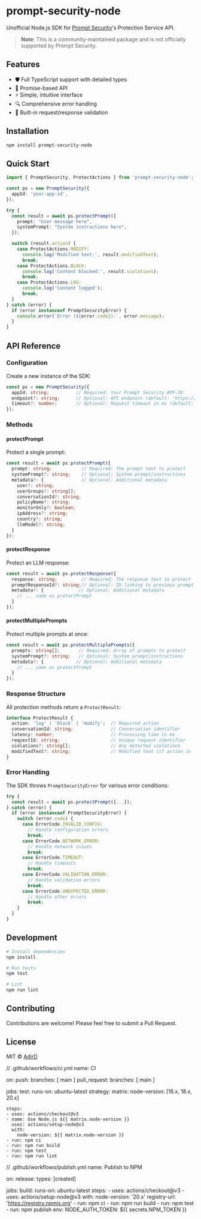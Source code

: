 # prompt-security-node

Unofficial Node.js SDK for [Prompt Security](https://prompt.security)'s Protection Service API.

> **Note**: This is a community-maintained package and is not officially supported by Prompt Security.

## Features

- 🛡️ Full TypeScript support with detailed types
- 🚀 Promise-based API
- ⚡ Simple, intuitive interface
- 🔍 Comprehensive error handling
- 📝 Built-in request/response validation

## Installation

```bash
npm install prompt-security-node
```

## Quick Start

```typescript
import { PromptSecurity, ProtectActions } from 'prompt-security-node';

const ps = new PromptSecurity({
  appId: 'your-app-id',
});

try {
  const result = await ps.protectPrompt({
    prompt: "User message here",
    systemPrompt: "System instructions here",
  });

  switch (result.action) {
    case ProtectActions.MODIFY:
      console.log('Modified text:', result.modifiedText);
      break;
    case ProtectActions.BLOCK:
      console.log('Content blocked:', result.violations);
      break;
    case ProtectActions.LOG:
      console.log('Content logged');
      break;
  }
} catch (error) {
  if (error instanceof PromptSecurityError) {
    console.error(`Error (${error.code}):`, error.message);
  }
}
```

## API Reference

### Configuration

Create a new instance of the SDK:

```typescript
const ps = new PromptSecurity({
  appId: string;          // Required: Your Prompt Security APP-ID
  endpoint?: string;      // Optional: API endpoint (default: 'https://eu.prompt.security/api/protect')
  timeout?: number;       // Optional: Request timeout in ms (default: 3000)
});
```

### Methods

#### protectPrompt

Protect a single prompt:

```typescript
const result = await ps.protectPrompt({
  prompt: string;           // Required: The prompt text to protect
  systemPrompt?: string;    // Optional: System prompt/instructions
  metadata?: {              // Optional: Additional metadata
    user?: string;
    userGroups?: string[];
    conversationId?: string;
    policyName?: string;
    monitorOnly?: boolean;
    ipAddress?: string;
    country?: string;
    llmModel?: string;
  }
});
```

#### protectResponse

Protect an LLM response:

```typescript
const result = await ps.protectResponse({
  response: string;         // Required: The response text to protect
  promptResponseId?: string;// Optional: ID linking to previous prompt
  metadata?: {             // Optional: Additional metadata
    // ... same as protectPrompt
  }
});
```

#### protectMultiplePrompts

Protect multiple prompts at once:

```typescript
const result = await ps.protectMultiplePrompts({
  prompts: string[];       // Required: Array of prompts to protect
  systemPrompt?: string;   // Optional: System prompt/instructions
  metadata?: {            // Optional: Additional metadata
    // ... same as protectPrompt
  }
});
```

### Response Structure

All protection methods return a `ProtectResult`:

```typescript
interface ProtectResult {
  action: 'log' | 'block' | 'modify';  // Required action
  conversationId: string;              // Conversation identifier
  latency: number;                     // Processing time in ms
  requestId: string;                   // Unique request identifier
  violations?: string[];               // Any detected violations
  modifiedText?: string;               // Modified text (if action is 'modify')
}
```

### Error Handling

The SDK throws `PromptSecurityError` for various error conditions:

```typescript
try {
  const result = await ps.protectPrompt({...});
} catch (error) {
  if (error instanceof PromptSecurityError) {
    switch (error.code) {
      case ErrorCode.INVALID_CONFIG:
        // Handle configuration errors
        break;
      case ErrorCode.NETWORK_ERROR:
        // Handle network issues
        break;
      case ErrorCode.TIMEOUT:
        // Handle timeouts
        break;
      case ErrorCode.VALIDATION_ERROR:
        // Handle validation errors
        break;
      case ErrorCode.UNEXPECTED_ERROR:
        // Handle other errors
        break;
    }
  }
}
```

## Development

```bash
# Install dependencies
npm install

# Run tests
npm test

# Lint
npm run lint
```

## Contributing

Contributions are welcome! Please feel free to submit a Pull Request.

## License

MIT © [AdirD](https://github.com/AdirD)

// .github/workflows/ci.yml
name: CI

on:
  push:
    branches: [ main ]
  pull_request:
    branches: [ main ]

jobs:
  test:
    runs-on: ubuntu-latest
    strategy:
      matrix:
        node-version: [16.x, 18.x, 20.x]

    steps:
    - uses: actions/checkout@v3
    - name: Use Node.js ${{ matrix.node-version }}
      uses: actions/setup-node@v3
      with:
        node-version: ${{ matrix.node-version }}
    - run: npm ci
    - run: npm run build
    - run: npm test
    - run: npm run lint

// .github/workflows/publish.yml
name: Publish to NPM

on:
  release:
    types: [created]

jobs:
  build:
    runs-on: ubuntu-latest
    steps:
      - uses: actions/checkout@v3
      - uses: actions/setup-node@v3
        with:
          node-version: '20.x'
          registry-url: 'https://registry.npmjs.org'
      - run: npm ci
      - run: npm run build
      - run: npm test
      - run: npm publish
        env:
          NODE_AUTH_TOKEN: ${{ secrets.NPM_TOKEN }}